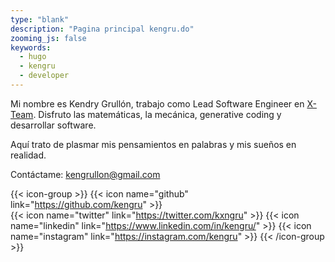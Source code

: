 ```yaml
---
type: "blank"
description: "Pagina principal kengru.do"
zooming_js: false
keywords:
  - hugo
  - kengru
  - developer
---
```


Mi nombre es Kendry Grullón, trabajo como Lead Software Engineer en
[X-Team](https://x-team.com/). Disfruto las matemáticas, la mecánica,
generative coding y desarrollar software.

Aquí trato de plasmar mis pensamientos en palabras y mis sueños en realidad.

Contáctame: kengrullon@gmail.com

{{< icon-group >}}
{{< icon name="github" link="https://github.com/kengru" >}}  
{{< icon name="twitter" link="https://twitter.com/kxngru" >}}
{{< icon name="linkedin" link="https://www.linkedin.com/in/kengru/" >}}
{{< icon name="instagram" link="https://instagram.com/kengru" >}}
{{< /icon-group >}}
